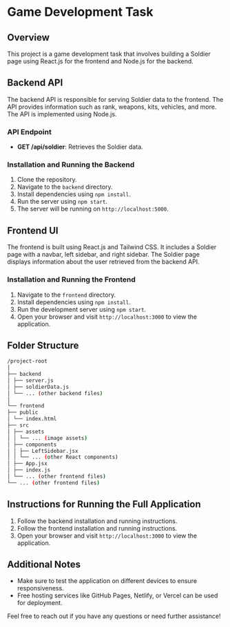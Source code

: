 # Game Development Task

## Overview

This project is a game development task that involves building a Soldier page using React.js for the frontend and Node.js for the backend.

## Backend API

The backend API is responsible for serving Soldier data to the frontend. The API provides information such as rank, weapons, kits, vehicles, and more. The API is implemented using Node.js.

### API Endpoint

- **GET /api/soldier**: Retrieves the Soldier data.

### Installation and Running the Backend

1. Clone the repository.
2. Navigate to the `backend` directory.
3. Install dependencies using `npm install`.
4. Run the server using `npm start`.
5. The server will be running on `http://localhost:5000`.

## Frontend UI

The frontend is built using React.js and Tailwind CSS. It includes a Soldier page with a navbar, left sidebar, and right sidebar. The Soldier page displays information about the user retrieved from the backend API.

### Installation and Running the Frontend

1. Navigate to the `frontend` directory.
2. Install dependencies using `npm install`.
3. Run the development server using `npm start`.
4. Open your browser and visit `http://localhost:3000` to view the application.

## Folder Structure

  ```bash
  /project-root
  │
  ├── backend
  │ ├── server.js
  │ ├── soldierData.js
  │ └── ... (other backend files)
  │
  └── frontend
  ├── public
  │ └── index.html
  ├── src
  │ ├── assets
  │ │ └── ... (image assets)
  │ ├── components
  │ │ ├── LeftSidebar.jsx
  │ │ └── ... (other React components)
  │ ├── App.jsx
  │ ├── index.js
  │ └── ... (other frontend files)
  └── ... (other frontend files)

  ```

## Instructions for Running the Full Application

1. Follow the backend installation and running instructions.
2. Follow the frontend installation and running instructions.
3. Open your browser and visit `http://localhost:3000` to view the application.

## Additional Notes

- Make sure to test the application on different devices to ensure responsiveness.
- Free hosting services like GitHub Pages, Netlify, or Vercel can be used for deployment.

Feel free to reach out if you have any questions or need further assistance!
